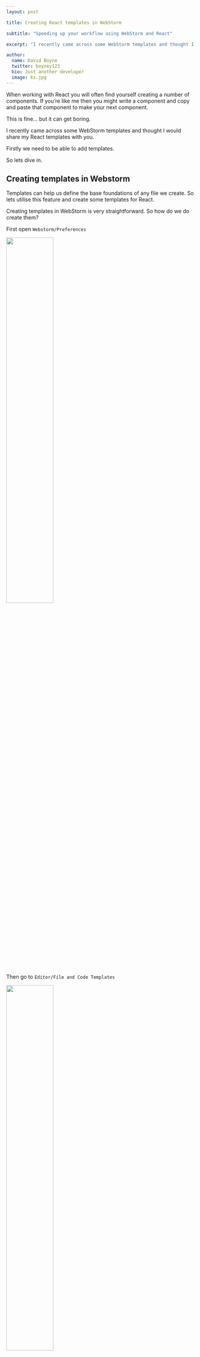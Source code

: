 ```yaml
---
layout: post

title: Creating React templates in WebStorm

subtitle: "Speeding up your workflow using WebStorm and React"

excerpt: "I recently came across some WebStorm templates and thought I would share my React templates with you..."

author:
  name: David Boyne
  twitter: boyney123
  bio: Just another developer
  image: ks.jpg
---
```


When working with React you will often find yourself creating a number of components. If you’re like me then you might write a component and copy and paste that component to make your next component.

This is fine... but it can get boring.
 
I recently came across some WebStorm templates and thought I would share my React templates with you.

Firstly we need to be able to add templates.

So lets dive in.

## Creating templates in Webstorm

Templates can help us define the base foundations of any file we create. So lets utilise this feature and create some templates for React.

Creating templates in WebStorm is very straightforward. So how do we do create them?

First open <code>Webstorm/Preferences</code>

<img src="../../../images/webstorm/webstorm-perf.png" width="50%"/>

Then go to <code>Editor/File and Code Templates</code>

<img src="../../../images/webstorm/file-code-templates.png" width="50%"/>

Then click the plus icon <code>+</code> to add a new template

<img src="../../../images/webstorm/add.png" width="80%"/>

Now your setup and ready to go. Next lets add our templates.

## Class extends React.Component – Template

This is a basic template that will create a component using <code>Class extends React.Component</code>. 

As you can see using <code>$NAME</code> will take our filename and populate our Component.


#### Template

*Copy and paste the following into your new template*

##### React Component Template

{% highlight js %}

import React, {PropTypes} from 'react';

class $NAME extends React.Component {

    render() {
    
    }
    
}

$NAME .propTypes = {};

$NAME .defaultProps = {};

export default $NAME;

{% endhighlight %}

#### Template Output Example

So if we now create a new file called <code>Button</code> using our template will we get the following output.

<img src="../../../images/webstorm/new-component.png" width="50%"/>

<img src="../../../images/webstorm/create-component.png" width="50%"/>

{% highlight js %}

import React, {PropTypes} from 'react';

class Button extends React.Component {

    render() {

    }

}

Button.propTypes = {};

Button.defaultProps = {};

export default Button;


{% endhighlight %}

## React Stateless Component – Template

This is a basic template that will create us a stateless React component.

#### Template

*Copy and paste the following into your new template*

##### React Stateless Component Template

{% highlight js %}

import React, { PropTypes } from 'react'

const $NAME = (props) => {
	return (
		
	);
}

$NAME .PropTypes = {}

export default $NAME

{% endhighlight %}

#### Template Output Example

Lets create a <code>Button</code> component again with the <code>stateless component template</code>.

<img src="../../../images/webstorm/new-component2.png" width="50%"/>

<img src="../../../images/webstorm/create-component.png" width="50%"/>

{% highlight js %}

import React, { PropTypes } from 'react'

const Button = (props) => {
    return (

    );
}

Button.PropTypes = {}

export default Button

{% endhighlight %}

## Workflow

Automating the boring and repetitive tasks is key. It allows us to spend more time being creative. 

I know this could form a small part of your React workflow, but everything counts.

If you have any questions just [tweet me](https://twitter.com/boyney123), or leave a comment.
 




